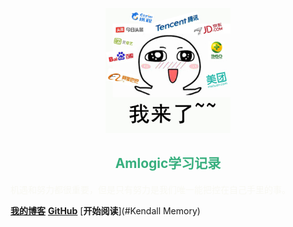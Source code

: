 <p align="center">
<img src="./homeLogo.jpeg" width="200" height="200"/>
</p>
<div>
  <h2 align="center" style="color:#38af7e">Amlogic学习记录</h2>
  <p style="color: #f8f8f2">机遇和努力都很重要，但是只有努力是我们唯一能把控在自己手里的事。</p>
</div>


[**我的博客**](https://www.zhihu.com/people/kge-85-76/posts)
[**GitHub**](https://github.com/linKge-web/kendall-cpp)
[**开始阅读**](#Kendall Memory)

